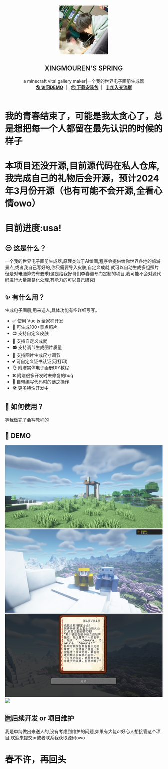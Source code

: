 <br />
<p align="center">
  <a href="https://blog.happyking.top" target="blank">
    <img src="images/logo.png" alt="Logo" width="156" height="156">
  </a>
  <h2 align="center" style="font-weight: 600">XINGMOUREN'S SPRING</h2>

  <p align="center">
    a minecraft vital gallery maker|一个我的世界电子画册生成器
    <br />
    <a href="#" target="blank"><strong>🌎 访问DEMO</strong></a>&nbsp;&nbsp;|&nbsp;&nbsp;
    <a href="#" target="blank"><strong>📦️ 下载安装包</strong></a>&nbsp;&nbsp;|&nbsp;&nbsp;
    <a href="#" target="blank"><strong>💬 加入交流群</strong></a>
    <br />
    <br />
  </p>
</p>

# 我的青春结束了，可能是我太贪心了，总是想把每一个人都留在最先认识的时候的样子
# 本项目还没开源,目前源代码在私人仓库,我完成自己的礼物后会开源，预计2024年3月份开源（也有可能不会开源,全看心情owo）
# 目前进度:usa!
## 😒 这是什么？
一个我的世界电子画册生成器,原理类似于AI绘画,程序会提供给你世界各地的旅游景点,或者我自己写好的,你只需要导入皮肤,自定义成就,就可以自动生成多组照片~~但是对电脑算力有要求~~(这是给我好哥们李春迎专门定制的项目,我可能不会对源代码进行大量简易化处理,有能力的可以自己研究)
## ✨ 有什么用？
生成电子画册,用来送人,具体功能有空详细写写。

- ✅ 使用 Vue.js 全家桶开发
- 🔴 可生成100+景点照片
- 📺 支持自定义皮肤
- 📃 支持自定义成就
- 📻 支持调节生成图片质量
- 🚫 支持图片生成尺寸调节
- 💕 可自定义证书认证(可打印)
- 👌 附赠实体电子画册DIY教程
- ❌ 附赠很多开发时未修复的bug
- 🎣 自带编写代码时的谜之操作
- 🛠 更多特性开发中
## 🎃 如何使用？
等我做完了会写教程的
## 🏅 DEMO
![](images/demo0.png)
![](images/demo1.png)
![](images/demo2.png)
![](images/demo3.jpg)
## 🈚后续开发 or 项目维护
我是单纯做出来送人的,没有考虑到维护的问题,如果有大佬or好心人想接管这个项目,欢迎来提交pr或者联系我获取源码owo


# 春不许，再回头


